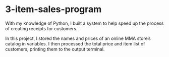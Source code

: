 # 3-item-sales-program
With my knowledge of Python, I built a system to help speed up the process of creating receipts for customers.

In this project, I stored the names and prices of an online MMA store’s catalog in variables. I then processed the total price and item list of customers, printing them to the output terminal. 
